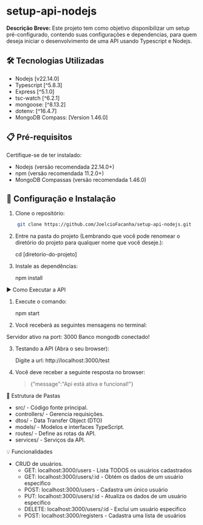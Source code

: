 # setup-api-nodejs

**Descrição Breve:**
Este projeto tem como objetivo disponibilizar um setup pré-configurado, contendo suas configurações e dependencias, para quem deseja iniciar o desenvolvimento de uma API usando Typescript e Nodejs.

## 🛠 Tecnologias Utilizadas

- Nodejs [v22.14.0]
- Typescript [^5.8.3]
- Express [^5.1.0]
- tsc-watch [^6.2.1]
- mongoose: [^8.13.2]
- dotenv: [^16.4.7]
- MongoDB Compass: [Version 1.46.0]

## 📋 Pré-requisitos

Certifique-se de ter instalado:

- Nodejs (versão recomendada 22.14.0+)
- npm (versão recomendada 11.2.0+)
- MongoDB Compassas (versão recomendada 1.46.0)

## 🚀 Configuração e Instalação

1. Clone o repositório:

```bash
    git clone https://github.com/JoelcioFacanha/setup-api-nodejs.git
```

2. Entre na pasta do projeto (Lembrando que você pode renomear o diretório do projeto para qualquer nome que você deseje.):

   cd [diretorio-do-projeto]

3. Instale as dependências:

   npm install

▶️ Como Executar a API

1. Execute o comando:

   npm start

2. Você receberá as seguintes mensagens no terminal:

Servidor ativo na port: 3000
Banco mongodb conectado!

3. Testando a API (Abra o seu browser):

   Digite a url: http://localhost:3000/test

4. Você deve receber a seguinte resposta no browser:

   > {"message":"Api está ativa e funcional!"}

📁 Estrutura de Pastas

- src/ - Código fonte principal.
- controllers/ - Gerencia requisições.
- dtos/ - Data Transfer Object (DTO)
- models/ - Modelos e interfaces TypeScript.
- routes/ - Define as rotas da API.
- services/ - Serviços da API.

💡 Funcionalidades

- CRUD de usuários.
  - GET: localhost:3000/users - Lista TODOS os usuários cadastrados
  - GET: localhost:3000/users/:id - Obtém os dados de um usuário especifico
  - POST: localhost:3000/users - Cadastra um único usuário
  - PUT: localhost:3000/users/:id - Atualiza os dados de um usuário especifico
  - DELETE: localhost:3000/users/:id - Excluí um usuário especifico
  - POST: localhost:3000/registers - Cadastra uma lista de usuários
